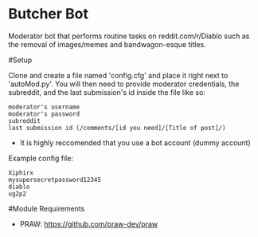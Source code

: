 Butcher Bot
===================================

Moderator bot that performs routine tasks on reddit.com/r/Diablo such as the removal of images/memes and bandwagon-esque titles.

#Setup

Clone and create a file named 'config.cfg' and place it right next to 'autoMod.py'. You will then need to provide moderator credentials, the subreddit, and the last submission's id inside the file like so: 

```
moderator's username
moderator's password
subreddit
last submission id (/comments/[id you need]/[Title of post]/)
```

* It is highly reccomended that you use a bot account (dummy account)

Example config file:

```
Xiphirx
mysupersecretpassword12345
diablo
ug2p2
```

#Module Requirements

* PRAW: https://github.com/praw-dev/praw